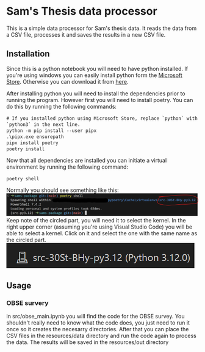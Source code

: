 # Sam's Thesis data processor

This is a simple data processor for Sam's thesis data. It reads the data from a CSV file, processes it and saves the results in a new CSV file.

## Installation

Since this is a python notebook you will need to have python installed. If you're using windows you can easily install python form the [Microsoft Store](https://apps.microsoft.com/detail/9ncvdn91xzqp?hl=en-us&gl=US). Otherwise you can download it from [here](https://www.python.org/downloads/).

After installing python you will need to install the dependencies prior to running the program. However first you will need to install poetry. You can do this by running the following commands:

```pwsh
# If you installed python using Microsoft Store, replace `python` with `python3` in the next line.
python -m pip install --user pipx
.\pipx.exe ensurepath
pipx install poetry
poetry install
```

Now that all dependencies are installed you can initiate a virtual environment by running the following command:

```pwsh
poetry shell
```

Normally you should see something like this:
![No text, just deal with it](resources/img/virtenv.png)
Keep note of the circled part, you will need it to select the kernel. In the right upper corner (assuming you're using Visual Studio Code) you will be able to select a kernel. Click on it and select the one with the same name as the circled part.
![No text, just deal with it](resources/img/select_kernel.png)

## Usage

### OBSE survery

in src/obse_main.ipynb you will find the code for the OBSE survey. You shouldn't really need to know what the code does, you just need to run it once so it creates the necesarry directories. After that you can place the CSV files in the resources/data directory and run the code again to process the data. The results will be saved in the resources/out directory
